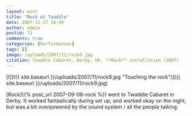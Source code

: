 ```yaml
---
layout: post
title: "Rock at Twaddle"
date: 2007-11-27 18:49
author: admin
postid: 71
comments: true
categories: [Performances]
tags: []
image: /uploads/2007/11/rock9.jpg
citation: Twaddle Cabaret, Derby, UK. **Rock** installation (2007)
---
```

[![]({{ site.baseurl }}/uploads/2007/11/rock9.jpg "Touching the rock")]({{ site.baseurl }}/uploads/2007/11/rock9.jpg)

[Rock]({% post_url 2007-09-08-rock %}) went to Twaddle Cabaret in Derby. It worked fantastically during set up, and worked okay on the night, but was a bit overpowered by the sound system / all the people talking.

